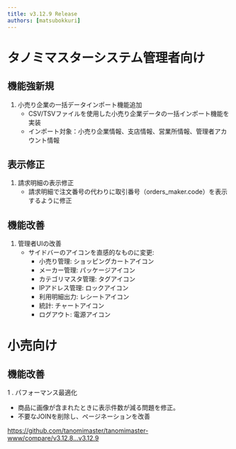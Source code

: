 ```yaml
---
title: v3.12.9 Release
authors: [matsubokkuri]
---
```


# タノミマスターシステム管理者向け

## 機能強新規
1. 小売り企業の一括データインポート機能追加
   - CSV/TSVファイルを使用した小売り企業データの一括インポート機能を実装
   - インポート対象：小売り企業情報、支店情報、営業所情報、管理者アカウント情報

## 表示修正
1. 請求明細の表示修正
   - 請求明細で注文番号の代わりに取引番号（orders_maker.code）を表示するように修正

## 機能改善
1. 管理者UIの改善
   - サイドバーのアイコンを直感的なものに変更:
     - 小売り管理: ショッピングカートアイコン
     - メーカー管理: パッケージアイコン
     - カテゴリマスタ管理: タグアイコン
     - IPアドレス管理: ロックアイコン
     - 利用明細出力: レシートアイコン
     - 統計: チャートアイコン
     - ログアウト: 電源アイコン

# 小売向け
## 機能改善

1 . パフォーマンス最適化
   - 商品に画像が含まれたときに表示件数が減る問題を修正。
   - 不要なJOINを削除し、ページネーションを改善



https://github.com/tanomimaster/tanomimaster-www/compare/v3.12.8...v3.12.9

